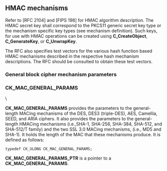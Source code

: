 ## HMAC mechanisms

Refer to [RFC 2104] and [FIPS 198] for HMAC algorithm description. The HMAC
secret key shall correspond to the PKCS11 generic secret key type or the
mechanism specific key types (see mechanism definition). Such keys, for use with
HMAC operations can be created using **C_CreateObject**, **C_GenerateKey**, or
**C_UnwrapKey**.

The RFC also specifies test vectors for the various hash function based HMAC
mechanisms described in the respective hash mechanism descriptions. The RFC
should be consulted to obtain these test vectors.

### General block cipher mechanism parameters

### CK_MAC_GENERAL_PARAMS
\  

**CK_MAC_GENERAL_PARAMS** provides the parameters to the general-length MACing
mechanisms of the DES, DES3 (triple-DES), AES, Camellia, SEED, and ARIA ciphers.
It also provides the parameters to the general-length HMACing mechanisms
(i.e.,SHA-1, SHA-256, SHA-384, SHA-512, and SHA-512/T family) and the two SSL
3.0 MACing mechanisms, (i.e., MD5 and SHA-1). It holds the length of the MAC
that these mechanisms produce. It is defined as follows:

~~~{.c}
typedef CK_ULONG CK_MAC_GENERAL_PARAMS;
~~~

**CK_MAC_GENERAL_PARAMS_PTR** is a pointer to a **CK_MAC_GENERAL_PARAMS**.
